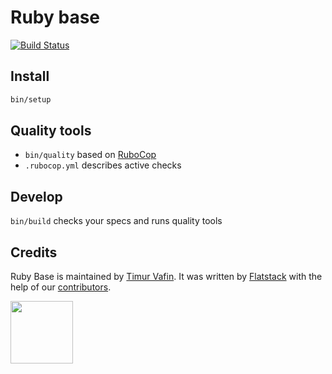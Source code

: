 # Ruby base
[![Build Status](https://flatstack.semaphoreci.com/badges/ruby-base.svg)](https://flatstack.semaphoreci.com/projects/ruby-base)

## Install

```bash
bin/setup
```

## Quality tools

* `bin/quality` based on [RuboCop](https://github.com/bbatsov/rubocop)
* `.rubocop.yml` describes active checks

## Develop

`bin/build` checks your specs and runs quality tools

## Credits

Ruby Base is maintained by [Timur Vafin](http://github.com/timurvafin).
It was written by [Flatstack](http://www.flatstack.com) with the help of our
[contributors](http://github.com/fs/ruby-base/contributors).


[<img src="http://www.flatstack.com/logo.svg" width="100"/>](http://www.flatstack.com)
